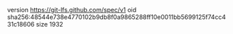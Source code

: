 version https://git-lfs.github.com/spec/v1
oid sha256:48544e738e4770102b9db8f0a9865288ff10e0011bb5699125f74cc431c18606
size 1932
